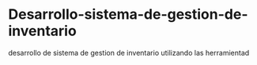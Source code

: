 # Desarrollo-sistema-de-gestion-de-inventario
desarrollo de sistema de gestion de inventario utilizando las herramientad
